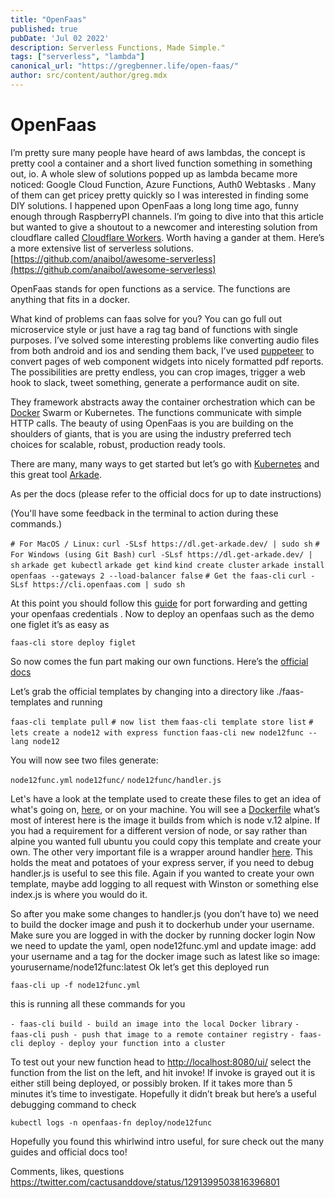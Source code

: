 ```yaml
---
title: "OpenFaas"
published: true
pubDate: 'Jul 02 2022'
description: Serverless Functions, Made Simple."
tags: ["serverless", "lambda"]
canonical_url: "https://gregbenner.life/open-faas/"
author: src/content/author/greg.mdx
---
```


# OpenFaas

I’m pretty sure many people have heard of aws lambdas, the concept is pretty cool a container and a short lived function something in something out, io. A whole slew of solutions popped up as lambda became more noticed: Google Cloud Function, Azure Functions, Auth0 Webtasks . Many of them can get pricey pretty quickly so I was interested in finding some DIY solutions. I happened upon OpenFaas a long long time ago, funny enough through RaspberryPI channels. I’m going to dive into that this article but wanted to give a shoutout to a newcomer and interesting solution from cloudflare called [Cloudflare Workers](https://www.cloudflareworkers.com/). Worth having a gander at them. Here’s a more extensive list of serverless solutions. [https://github.com/anaibol/awesome-serverless](https://github.com/anaibol/awesome-serverless)

OpenFaas stands for open functions as a service. The functions are anything that fits in a docker.

What kind of problems can faas solve for you? You can go full out microservice style or just have a rag tag band of functions with single purposes. I’ve solved some interesting problems like converting audio files from both android and ios and sending them back, I’ve used [puppeteer](https://github.com/puppeteer/puppeteer) to convert pages of web component widgets into nicely formatted pdf reports. The possibilities are pretty endless, you can crop images, trigger a web hook to slack, tweet something, generate a performance audit on site.

They framework abstracts away the container orchestration which can be [Docker](https://www.docker.com/) Swarm or Kubernetes. The functions communicate with simple HTTP calls. The beauty of using OpenFaas is you are building on the shoulders of giants, that is you are using the industry preferred tech choices for scalable, robust, production ready tools.

There are many, many ways to get started but let’s go with [Kubernetes](https://kubernetes.io/) and this great tool [Arkade](https://docs.openfaas.com/deployment/kubernetes/#a-deploy-with-arkade-fastest-option).

As per the docs (please refer to the official docs for up to date instructions)

(You'll have some feedback in the terminal to action during these commands.)

`# For MacOS / Linux:`
`curl -SLsf https://dl.get-arkade.dev/ | sudo sh`
`# For Windows (using Git Bash)`
`curl -SLsf https://dl.get-arkade.dev/ | sh`
`arkade get kubectl`
`arkade get kind`
`kind create cluster`
`arkade install openfaas --gateways 2 --load-balancer false`
`# Get the faas-cli`
`curl -SLsf https://cli.openfaas.com | sudo sh`

At this point you should follow this [guide](https://itnext.io/kubernetes-apps-the-easy-way-f06d9e5cad3c) for port forwarding and getting your openfaas credentials . Now to deploy an openfaas such as the demo one figlet it’s as easy as

`faas-cli store deploy figlet`

So now comes the fun part making our own functions. Here’s the [official docs](https://docs.openfaas.com/cli/templates/)

Let’s grab the official templates by changing into a directory like ./faas-templates and running

`faas-cli template pull`
`# now list them`
`faas-cli template store list`
`# lets create a node12 with express function`
`faas-cli new node12func --lang node12`

You will now see two files generate:

`node12func.yml`
`node12func/`
`node12func/handler.js`

Let's have a look at the template used to create these files to get an idea of what's going on, [here](https://github.com/openfaas/templates/tree/master/template/node12), or on your machine. You will see a [Dockerfile](https://github.com/openfaas/templates/blob/master/template/node12/Dockerfile) what’s most of interest here is the image it builds from which is node v.12 alpine. If you had a requirement for a different version of node, or say rather than alpine you wanted full ubuntu you could copy this template and create your own. The other very important file is a wrapper around handler [here](https://github.com/openfaas/templates/blob/master/template/node12/index.js). This holds the meat and potatoes of your express server, if you need to debug handler.js is useful to see this file. Again if you wanted to create your own template, maybe add logging to all request with Winston or something else index.js is where you would do it.

So after you make some changes to handler.js (you don’t have to) we need to build the docker image and push it to dockerhub under your username. Make sure you are logged in with the docker by running docker login Now we need to update the yaml, open node12func.yml and update image: add your username and a tag for the docker image such as latest like so image: yourusername/node12func:latest Ok let’s get this deployed run

`faas-cli up -f node12func.yml`

this is running all these commands for you

`- faas-cli build - build an image into the local Docker library`
`- faas-cli push - push that image to a remote container registry`
`- faas-cli deploy - deploy your function into a cluster`

To test out your new function head to [http://localhost:8080/ui/](http://localhost:8080/ui/) select the function from the list on the left, and hit invoke! If invoke is grayed out it is either still being deployed, or possibly broken. If it takes more than 5 minutes it’s time to investigate. Hopefully it didn’t break but here’s a useful debugging command to check

`kubectl logs -n openfaas-fn deploy/node12func`

Hopefully you found this whirlwind intro useful, for sure check out the many guides and official docs too!

Comments, likes, questions https://twitter.com/cactusanddove/status/1291399503816396801

